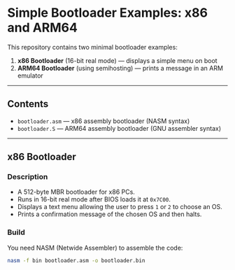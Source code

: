# Simple Bootloader Examples: x86 and ARM64

This repository contains two minimal bootloader examples:

1. **x86 Bootloader** (16-bit real mode) — displays a simple menu on boot  
2. **ARM64 Bootloader** (using semihosting) — prints a message in an ARM emulator  

---

## Contents

- `bootloader.asm` — x86 assembly bootloader (NASM syntax)  
- `bootloader.S` — ARM64 assembly bootloader (GNU assembler syntax)  

---

## x86 Bootloader

### Description

- A 512-byte MBR bootloader for x86 PCs.  
- Runs in 16-bit real mode after BIOS loads it at `0x7C00`.  
- Displays a text menu allowing the user to press `1` or `2` to choose an OS.  
- Prints a confirmation message of the chosen OS and then halts.

### Build

You need NASM (Netwide Assembler) to assemble the code:

```bash
nasm -f bin bootloader.asm -o bootloader.bin
